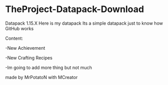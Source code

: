# TheProject-Datapack-Download
Datapack 1.15.X
Here is my datapack
Its a simple datapack just to know how GitHub works


Content:

-New Achievement

-New Crafting Recipes






-Im going to add more thing but not much


made by MrPotatoN with MCreator
